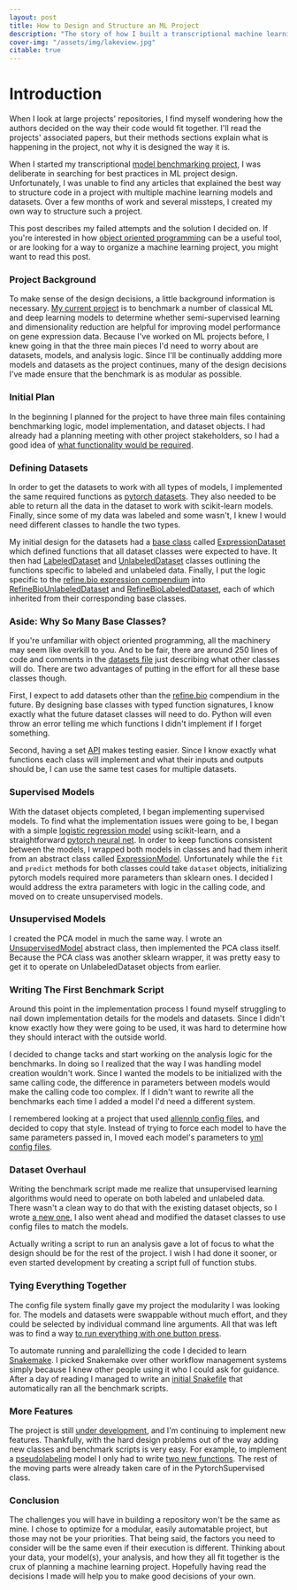 ```yaml
---
layout: post
title: How to Design and Structure an ML Project
description: "The story of how I built a transcriptional machine learning benchmark starting from an empty repo"
cover-img: "/assets/img/lakeview.jpg"
citable: true
---
```


# Introduction

When I look at large projects' repositories, I find myself wondering how the authors decided on the way their code would fit together.
I'll read the projects' associated papers, but their methods sections explain what is happening in the project, not why it is designed the way it is.

When I started my transcriptional [model benchmarking project](https://github.com/greenelab/saged), I was deliberate in searching for best practices in ML project design.
Unfortunately, I was unable to find any articles that explained the best way to structure code in a project with multiple machine learning models and datasets.
Over a few months of work and several missteps, I created my own way to structure such a project.

This post describes my failed attempts and the solution I decided on.
If you're interested in how [object oriented programming](https://docs.python.org/3/tutorial/classes.html) can be a useful tool,
or are looking for a way to organize a machine learning project, you might want to read this post.


### Project Background
To make sense of the design decisions, a little background information is necessary.
[My current project](https://github.com/greenelab/saged) is to benchmark a number of classical ML and deep learning models to
determine whether semi-supervised learning and dimensionality reduction are helpful for improving model performance on gene expression data.
Because I've worked on ML projects before, I knew going in that the three main pieces I'd need to worry about are datasets, models, and analysis logic.
Since I'll be continually addding more models and datasets as the project continues, many of the design decisions I've made ensure that the benchmark is as modular as possible. 

### Initial Plan
In the beginning I planned for the project to have three main files containing benchmarking logic, model implementation, and dataset objects.
I had already had a planning meeting with other project stakeholders, so I had a good idea of [what functionality would be required](https://github.com/greenelab/saged/issues/3#issue-646243304).

### Defining Datasets
In order to get the datasets to work with all types of models, I implemented the same required functions as [pytorch datasets](https://pytorch.org/docs/stable/data.html#dataset-types).
They also needed to be able to return all the data in the dataset to work with scikit-learn models.
Finally, since some of my data was labeled and some wasn't, I knew I would need different classes to handle the two types.

My initial design for the datasets had a [base class](https://docs.python.org/3/glossary.html#term-abstract-base-class) called [ExpressionDataset](https://github.com/greenelab/saged/blob/a8a89d36873c79fa1cdd6ad8ee893d18f3633747/saged/datasets.py#L13)
which defined functions that all dataset classes were expected to have.
It then had [LabeledDataset](https://github.com/greenelab/saged/blob/a8a89d36873c79fa1cdd6ad8ee893d18f3633747/saged/datasets.py#L178) and [UnlabeledDataset](https://github.com/greenelab/saged/blob/a8a89d36873c79fa1cdd6ad8ee893d18f3633747/saged/datasets.py#L220)
classes outlining the functions specific to labeled and unlabeled data.
Finally, I put the logic specific to the [refine.bio expression compendium](https://www.refine.bio/compendia?c=normalized) into [RefineBioUnlabeledDataset](https://github.com/greenelab/saged/blob/a8a89d36873c79fa1cdd6ad8ee893d18f3633747/saged/datasets.py#L249)
and [RefineBioLabeledDataset](https://github.com/greenelab/saged/blob/a8a89d36873c79fa1cdd6ad8ee893d18f3633747/saged/datasets.py#L674), each of which inherited from their corresponding base classes.

### Aside: Why So Many Base Classes?
If you're unfamiliar with object oriented programming, all the machinery may seem like overkill to you.
And to be fair, there are around 250 lines of code and comments in the [datasets file](https://github.com/greenelab/saged/blob/a8a89d36873c79fa1cdd6ad8ee893d18f3633747/saged/datasets.py) 
just describing what other classes will do.
There are two advantages of putting in the effort for all these base classes though.

First, I expect to add datasets other than the [refine.bio](https://www.refine.bio/) compendium in the future.
By designing base classes with typed function signatures, I know exactly what the future dataset classes will need to do.
Python will even throw an error telling me which functions I didn't implement if I forget something.

Second, having a set [API](https://francescolelli.info/programming/how-to-design-a-good-api-advanced-object-oriented-programming/) makes testing easier.
Since I know exactly what functions each class will implement and what their inputs and outputs should be, I can use the same test cases for multiple datasets.

### Supervised Models
With the dataset objects completed, I began implementing supervised models.
To find what the implementation issues were going to be, I began with a simple [logistic regression model](https://github.com/greenelab/saged/blob/dbd851c7d379842bdeaa2fcf321fae0962c6488a/saged/models.py#L181)
using scikit-learn, and a straightforward [pytorch neural net](https://github.com/greenelab/saged/blob/dbd851c7d379842bdeaa2fcf321fae0962c6488a/saged/models.py#L278).
In order to keep functions consistent between the models, I wrapped both models in classes
and had them inherit from an abstract class called [ExpressionModel](https://github.com/greenelab/saged/blob/dbd851c7d379842bdeaa2fcf321fae0962c6488a/saged/models.py#L107).
Unfortunately while the `fit` and `predict` methods for both classes could take `dataset` objects, initializing pytorch models required more parameters than sklearn ones.
I decided I would address the extra parameters with logic in the calling code, and moved on to create unsupervised models.

### Unsupervised Models
I created the PCA model in much the same way.
I wrote an [UnsupervisedModel](https://github.com/ben-heil/saged/blob/3c7dcaf193069558207caee41976b26b47151fd2/saged/models.py#L511) abstract class, then implemented the PCA class itself.
Because the PCA class was another sklearn wrapper, it was pretty easy to get it to operate on UnlabeledDataset objects from earlier.

### Writing The First Benchmark Script
Around this point in the implementation process I found myself struggling to nail down implementation details for the models and datasets.
Since I didn't know exactly how they were going to be used, it was hard to determine how they should interact with the outside world.

I decided to change tacks and start working on the analysis logic for the benchmarks.
In doing so I realized that the way I was handling model creation wouldn't work. 
Since I wanted the models to be initialized with the same calling code, the difference in parameters between models would make the calling code too complex.
If I didn't want to rewrite all the benchmarks each time I added a model I'd need a different system.

I remembered looking at a project that used [allennlp config files](https://docs.allennlp.org/v1.0.0rc3/tutorials/getting_started/walk_through_allennlp/configuration/), and decided to copy that style.
Instead of trying to force each model to have the same parameters passed in, I moved each model's parameters to [yml config files](https://github.com/ben-heil/saged/tree/0030174a8166758aa0696d0606579e84e495e2e8/model_configs).

### Dataset Overhaul
Writing the benchmark script made me realize that unsupervised learning algorithms would need to operate on both labeled and unlabeled data.
There wasn't a clean way to do that with the existing dataset objects, so I wrote [a new one.](https://github.com/greenelab/saged/blob/fd0c752a347441646de243b3280280266e4edc07/saged/datasets.py#L303)
I also went ahead and modified the dataset classes to use config files to match the models.

Actually writing a script to run an analysis gave a lot of focus to what the design should be for the rest of the project.
I wish I had done it sooner, or even started development by creating a script full of function stubs.

### Tying Everything Together
The config file system finally gave my project the modularity I was looking for.
The models and datasets were swappable without much effort, and they could be selected by individual command line arguments.
All that was left was to find a way [to run everything with one button press](https://ben-heil.github.io/2020-06-30-shoulddo/#button).

To automate running and paralellizing the code I decided to learn [Snakemake](https://snakemake.readthedocs.io/en/stable/).
I picked Snakemake over other workflow management systems simply because I knew other people using it who I could ask for guidance.
After a day of reading I managed to write an [initial Snakefile](https://github.com/greenelab/saged/blob/20180b37b43dbbf112ed7b874a2149a4cf0dba9a/Snakefile) that automatically ran all the benchmark scripts.

### More Features
The project is still [under development](https://github.com/greenelab/saged/commits/master), and I'm continuing to implement new features. 
Thankfully, with the hard design problems out of the way adding new classes and benchmark scripts is very easy.
For example, to implement a [pseudolabeling](http://deeplearning.net/wp-content/uploads/2013/03/pseudo_label_final.pdf) model I only had to write [two new functions](https://github.com/ben-heil/saged/blob/5d11a4d7c5fba2431c3e4ef07ae5549d0577f79f/saged/models.py#L867).
The rest of the moving parts were already taken care of in the PytorchSupervised class.

### Conclusion
The challenges you will have in building a repository won't be the same as mine.
I chose to optimize for a modular, easily automatable project, but those may not be your priorities.
That being said, the factors you need to consider will be the same even if their execution is different.
Thinking about your data, your model(s), your analysis, and how they all fit together is the crux of planning a machine learning project.
Hopefully having read the decisions I made will help you to make good decisions of your own.
